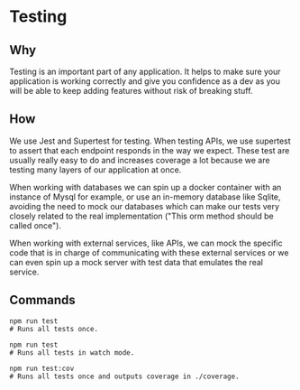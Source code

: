 # Testing

## Why

Testing is an important part of any application. It helps to make sure your application is working correctly and give you confidence as a dev as you will be able to keep adding features without risk of breaking stuff.

## How

We use Jest and Supertest for testing. When testing APIs, we use supertest to assert that each endpoint responds in the way we expect. These test are usually really easy to do and increases coverage a lot because we are testing many layers of our application at once.

When working with databases we can spin up a docker container with an instance of Mysql for example, or use an in-memory database like Sqlite, avoiding the need to mock our databases which can make our tests very closely related to the real implementation ("This orm method should be called once").

When working with external services, like APIs, we can mock the specific code that is in charge of communicating with these external services or we can even spin up a mock server with test data that emulates the real service.

## Commands

```
npm run test
# Runs all tests once.

npm run test
# Runs all tests in watch mode.

npm run test:cov
# Runs all tests once and outputs coverage in ./coverage.
```
